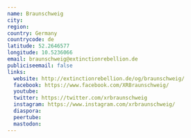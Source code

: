 ```yaml
---
name: Braunschweig
city:
region:
country: Germany
countrycode: de
latitude: 52.2646577
longitude: 10.5236066
email: braunschweig@extinctionrebellion.de
publiciseemail: false
links:
  website: http://extinctionrebellion.de/og/braunschweig/
  facebook: https://www.facebook.com/XRBraunschweig/
  youtube:
  twitter: https://twitter.com/xrbraunschweig
  instagram: https://www.instagram.com/xrbraunschweig/
  diaspora:
  peertube:
  mastodon:
---
```

